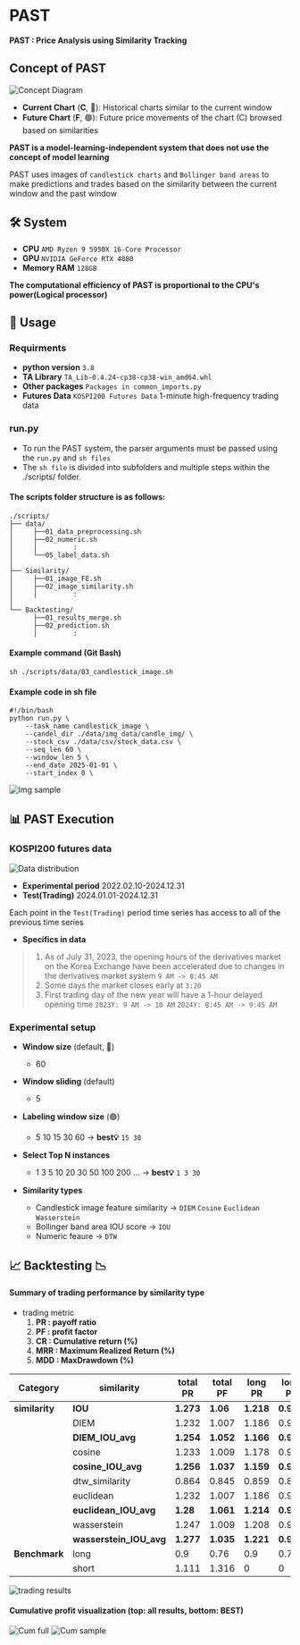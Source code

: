 # PAST
**PAST : Price Analysis using Similarity Tracking**

## Concept of PAST
![Concept Diagram](./assets/concept_fig.png)
- **Current Chart** (**C**, 🔴): Historical charts similar to the current window
- **Future Chart** (**F**, 🟢): Future price movements of the chart (C) browsed based on similarities

**PAST is a model-learning-independent system that does not use the concept of model learning**

PAST uses images of `candlestick charts` and `Bollinger band areas` to make predictions and trades based on the similarity between the current window and the past window

## 🛠 System
- **CPU** `AMD Ryzen 9 5950X 16-Core Processor`
- **GPU** `NVIDIA GeForce RTX 4080`
- **Memory RAM** `128GB`

**The computational efficiency of PAST is proportional to the CPU's power(Logical processor)**

## 📑 Usage
### Requirments
- **python version** `3.8`
- **TA Library** `TA_Lib-0.4.24-cp38-cp38-win_amd64.whl`
- **Other packages** `Packages in common_imports.py`
- **Futures Data** `KOSPI200 Futures Data` 1-minute high-frequency trading data

### run.py
- To run the PAST system, the parser arguments must be passed using the `run.py` and `sh files`
- The `sh file` is divided into subfolders and multiple steps within the ./scripts/ folder.

#### The scripts folder structure is as follows:
```
./scripts/
├── data/
│     ├──01_data_preprocessing.sh
│     ├──02_numeric.sh
│     │         :
│     └──05_label_data.sh
│
├── Similarity/
│     ├──01_image_FE.sh
│     ├──02_image_similarity.sh
│     │         :
│
└── Backtesting/
      ├──01_results_merge.sh
      ├──02_prediction.sh
      │         :
```
#### Example command (Git Bash)
```
sh ./scripts/data/03_candlestick_image.sh
```
#### Example code in sh file
```
#!/bin/bash
python run.py \
    --task_name candlestick_image \
    --candel_dir ./data/img_data/candle_img/ \
    --stock_csv ./data/csv/stock_data.csv \
    --seq_len 60 \
    --window_len 5 \
    --end_date 2025-01-01 \
    --start_index 0 \
```
![Img sample](./assets/Candlestick_img.png)

## 📊 PAST Execution
### KOSPI200 futures data
![Data distribution](./assets/KOSPI200_Futures_distribution.png) 

- **Experimental period** 2022.02.10-2024.12.31
- **Test(Trading)** 2024.01.01-2024.12.31

Each point in the `Test(Trading)` period time series has access to all of the previous time series

- **Specifics in data**
> 1. As of July 31, 2023, the opening hours of the derivatives market on the Korea Exchange have been accelerated due to changes in the derivatives market system `9 AM -> 8:45 AM`
> 2. Some days the market closes early at `3:20`
> 3. First trading day of the new year will have a 1-hour delayed opening time `2023Y: 9 AM -> 10 AM` `2024Y: 8:45 AM -> 9:45 AM`

### Experimental setup
- **Window size** (default, 🔴)
    - 60

- **Window sliding** (default)
    - 5

- **Labeling window size** (🟢) 
    - 5  10  15  30  60 → **best💡** `15 30`

- **Select Top N instances**
    - 1  3  5  10  20  30  50  100  200 ... → **best💡** `1 3 30`

- **Similarity types**
    - Candlestick image feature similarity → `DIEM` `Cosine` `Euclidean` `Wasserstein`
    - Bollinger band area IOU score → `IOU`
    - Numeric feaure → `DTW`


## 📈 Backtesting 📉
#### Summary of trading performance by similarity type
- trading metric
    1. **PR : payoff ratio**
    2. **PF : profit factor**
    3. **CR : Cumulative return (%)**
    4. **MRR : Maximum Realized Return (%)**
    5. **MDD : MaxDrawdown (%)**

| **Category**   |      **similarity**     | **total PR**          | **total PF**           | **long PR**           | **long PF**           | **short PR**          | **short PF**          | **CR**                   | **MRR**                   | **MDD**              |
|----------------|-------------------------|-----------------------|------------------------|-----------------------|-----------------------|-----------------------|-----------------------|--------------------------|---------------------------|----------------------|
| **similarity** | **IOU**                 | **1.273**             | **1.06**               | **1.218**             | **0.948**             | **1.326**             | **1.177**             | **5.281**                | **1.704**                 | **-4.256**           |
|                | DIEM                    | 1.232                 | 1.007                  | 1.186                 | 0.913                 | 1.276                 | 1.102                 | 0.404                    | 1.757                     | -5.815               |
|                | **DIEM_IOU_avg**        | **1.254**             | **1.052**              | **1.166**             | **0.965**             | **1.339**             | **1.137**             | **4.446**                | **1.781**                 | **-4.71**            |
|                | cosine                  | 1.233                 | 1.009                  | 1.178                 | 0.903                 | 1.284                 | 1.119                 | 0.541                    | 1.727                     | -6.206               |
|                | **cosine_IOU_avg**      | **1.256**             | **1.037**              | **1.159**             | **0.938**             | **1.352**             | **1.139**             | **3.17**                 | **1.831**                 | **-4.911**           |
|                | dtw_similarity          | 0.864                 | 0.845                  | 0.859                 | 0.82                  | 0.568                 | 0.684                 | -9.165                   | 1.584                     | -11.151              |
|                | euclidean               | 1.232                 | 1.007                  | 1.186                 | 0.913                 | 1.276                 | 1.102                 | 0.404                    | 1.757                     | -5.815               |
|                | **euclidean_IOU_avg**   | **1.28**              | **1.061**              | **1.214**             | **0.976**             | **1.343**             | **1.145**             | **5.341**                | **1.788**                 | **-4.677**           |
|                | wasserstein             | 1.247                 | 1.009                  | 1.208                 | 0.915                 | 1.283                 | 1.108                 | 0.398                    | 1.76                      | -7.07                |
|                | **wasserstein_IOU_avg** | **1.277**             | **1.035**              | **1.221**             | **0.944**             | **1.331**             | **1.13**              | **2.949**                | **1.829**                 | **-4.71**            |
| **Benchmark**  | long                    | 0.9                   | 0.76                   | 0.9                   | 0.76                  | 0                     | 0                     | -24.241                  | 3.284                     | -26.675              |
|                | short                   | 1.111                 | 1.316                  | 0                     | 0                     | 1.111                 | 1.316                 | 24.241                   | 3.062                     | -3.284               |

![trading results](./assets/trading_results_plt.png)


#### Cumulative profit visualization (top: all results, bottom: BEST)
![Cum full](./assets/final_output.gif)
![Cum sample](./assets/cum_result_sample.gif)
